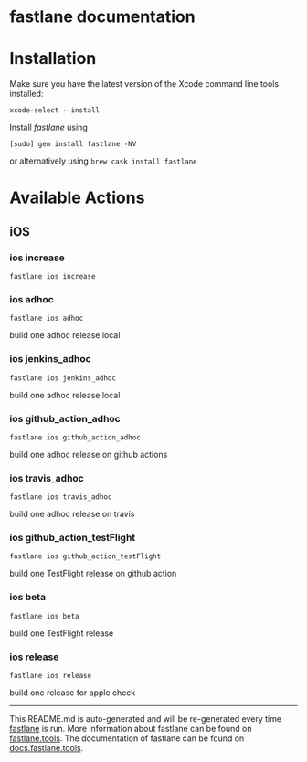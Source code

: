 fastlane documentation
================
# Installation

Make sure you have the latest version of the Xcode command line tools installed:

```
xcode-select --install
```

Install _fastlane_ using
```
[sudo] gem install fastlane -NV
```
or alternatively using `brew cask install fastlane`

# Available Actions
## iOS
### ios increase
```
fastlane ios increase
```

### ios adhoc
```
fastlane ios adhoc
```
build one adhoc release local
### ios jenkins_adhoc
```
fastlane ios jenkins_adhoc
```
build one adhoc release local
### ios github_action_adhoc
```
fastlane ios github_action_adhoc
```
build one adhoc release on github actions
### ios travis_adhoc
```
fastlane ios travis_adhoc
```
build one adhoc release on travis
### ios github_action_testFlight
```
fastlane ios github_action_testFlight
```
build one TestFlight release on github action
### ios beta
```
fastlane ios beta
```
build one TestFlight release
### ios release
```
fastlane ios release
```
build one release for apple check

----

This README.md is auto-generated and will be re-generated every time [fastlane](https://fastlane.tools) is run.
More information about fastlane can be found on [fastlane.tools](https://fastlane.tools).
The documentation of fastlane can be found on [docs.fastlane.tools](https://docs.fastlane.tools).
